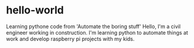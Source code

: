 # hello-world
Learning pythone code from 'Automate the boring stuff'
Hello, I'm a civil engineer working in construction. I'm learning python to automate things at work and develop raspberry pi projects with my kids.
